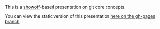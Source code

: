This is a [showoff](https://github.com/schacon/showoff)-based presentation on git core concepts.

You can view the static version of this presentation [here on the gh-pages branch](http://tednaleid.github.com/showoff-git-core-concepts).

